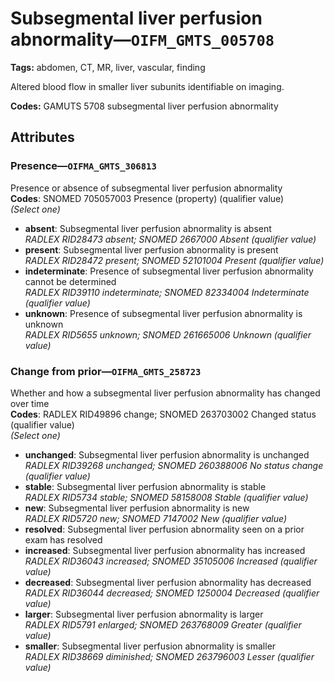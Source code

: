 # Subsegmental liver perfusion abnormality—`OIFM_GMTS_005708`

**Tags:** abdomen, CT, MR, liver, vascular, finding

Altered blood flow in smaller liver subunits identifiable on imaging.

**Codes:** GAMUTS 5708 subsegmental liver perfusion abnormality

## Attributes

### Presence—`OIFMA_GMTS_306813`

Presence or absence of subsegmental liver perfusion abnormality  
**Codes**: SNOMED 705057003 Presence (property) (qualifier value)  
*(Select one)*

- **absent**: Subsegmental liver perfusion abnormality is absent  
_RADLEX RID28473 absent; SNOMED 2667000 Absent (qualifier value)_
- **present**: Subsegmental liver perfusion abnormality is present  
_RADLEX RID28472 present; SNOMED 52101004 Present (qualifier value)_
- **indeterminate**: Presence of subsegmental liver perfusion abnormality cannot be determined  
_RADLEX RID39110 indeterminate; SNOMED 82334004 Indeterminate (qualifier value)_
- **unknown**: Presence of subsegmental liver perfusion abnormality is unknown  
_RADLEX RID5655 unknown; SNOMED 261665006 Unknown (qualifier value)_

### Change from prior—`OIFMA_GMTS_258723`

Whether and how a subsegmental liver perfusion abnormality has changed over time  
**Codes**: RADLEX RID49896 change; SNOMED 263703002 Changed status (qualifier value)  
*(Select one)*

- **unchanged**: Subsegmental liver perfusion abnormality is unchanged  
_RADLEX RID39268 unchanged; SNOMED 260388006 No status change (qualifier value)_
- **stable**: Subsegmental liver perfusion abnormality is stable  
_RADLEX RID5734 stable; SNOMED 58158008 Stable (qualifier value)_
- **new**: Subsegmental liver perfusion abnormality is new  
_RADLEX RID5720 new; SNOMED 7147002 New (qualifier value)_
- **resolved**: Subsegmental liver perfusion abnormality seen on a prior exam has resolved  
- **increased**: Subsegmental liver perfusion abnormality has increased  
_RADLEX RID36043 increased; SNOMED 35105006 Increased (qualifier value)_
- **decreased**: Subsegmental liver perfusion abnormality has decreased  
_RADLEX RID36044 decreased; SNOMED 1250004 Decreased (qualifier value)_
- **larger**: Subsegmental liver perfusion abnormality is larger  
_RADLEX RID5791 enlarged; SNOMED 263768009 Greater (qualifier value)_
- **smaller**: Subsegmental liver perfusion abnormality is smaller  
_RADLEX RID38669 diminished; SNOMED 263796003 Lesser (qualifier value)_